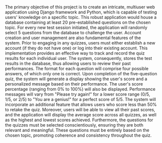 The primary objective of this project is to create an intricate, multiuser web application using Django framework and Python, which is capable of testing users' knowledge on a specific topic. This robust application would house a database containing at least 20 pre-established questions on the chosen topic. For every new test session initiated, the application will randomly select 5 questions from the database to challenge the user.
Account creation and user management are also fundamental features of the system. Prior to engaging in any quizzes, users must either establish a new account (if they do not have one) or log into their existing account. This implementation provides an effective way to track and record the quiz results for each individual user. The system, consequently, stores the test results in the database, thus allowing users to review their past performances.
The format for each question will comprise four possible answers, of which only one is correct. Upon completion of the five-question quiz, the system will generate a display showing the user's score and a personalized message based on their performance. The user's score percentage (ranging from 0% to 100%) will also be displayed. Performance messages will vary from "Please try again!" for a lower score range (0/5, 1/5, or 2/5) to "You are a genius!" for a perfect score of 5/5.
The system will incorporate an additional feature that allows users who score less than 50% to retake the quiz. Moreover, users will be able to view all their past scores, and the application will display the average score across all quizzes, as well as the highest and lowest scores achieved.
Furthermore, the questions for the quizzes must be selected conscientiously, ensuring they are both relevant and meaningful. These questions must be entirely based on the chosen topic, promoting coherence and consistency throughout the quiz.
